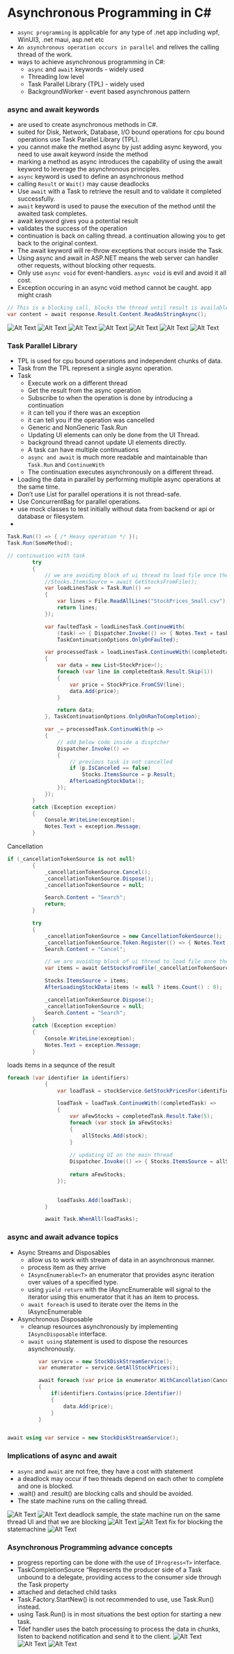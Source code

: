 Asynchronous Programming in C#
==============================
- `async programming` is applicable for any type of .net app including wpf, WinUI3, .net maui, asp.net etc
- `An asynchronous operation occurs in parallel` and relives the calling thread of the work.
- ways to achieve asynchronous programming in C#:
  - `async` and `await` keywords - widely used
  - Threading low level 
  - Task Parallel Library (TPL) - widely used
  - BackgroundWorker - event based asynchronous pattern
### async and await keywords 
  - are used to create asynchronous methods in C#.
  - suited for Disk, Network, Database, I/O bound operations for cpu bound operations use Task Parallel Library (TPL).
  - you cannot make the method async by just adding async keyword, you need to use await keyword inside the method
  - marking a method as async introduces the capability of using the await keyword to leverage the asynchronous principles.
  - `async` keyword is used to define an asynchronous method
  - calling `Result` or `Wait()` may cause deadlocks
  - Use `await` with a Task to retrieve the result and to validate it completed successfully.
  - `await` keyword is used to pause the execution of the method until the awaited task completes.
  - await keyword gives you a potential result
  - validates the success of the operation
  - continuation is back on calling thread. a continuation allowing you to get back to the original context.
  - The await keyword will re-throw exceptions that occurs inside the Task.
  - Using async and await in ASP.NET means the web server can handler other requests, without blocking other requests.
  - Only use `async void` for event-handlers. `async void` is evil and avoid it all cost.
  - Exception occuring in an async void method cannot be caught. app might crash

```csharp
// This is a blocking call, blocks the thread until result is available.
var content = await response.Result.Content.ReadAsStringAsync();
```

![Alt Text](../docs/AsyncProgramming_1.png)
![Alt Text](../docs/AsyncProgramming_2.png)
![Alt Text](../docs/AsyncProgramming_3.png)
![Alt Text](../docs/AsyncProgramming_4.png)
![Alt Text](../docs/AsyncProgramming_5.png)
![Alt Text](../docs/AsyncProgramming_6.png)
![Alt Text](../docs/AsyncProgramming_7.png)


### Task Parallel Library
- TPL is used for cpu bound operations and independent chunks of data. 
- Task from the TPL represent a single async operation.
- Task
  - Execute work on a different thread
  - Get the result from the async operation
  - Subscribe to when the operation is done by introducing a continuation
  - it can tell you if there was an exception
  - it can tell you if the operation was cancelled
  - Generic and NonGeneric Task.Run
  - Updating UI elements can only be done from the UI Thread.
  - background thread cannot update UI elements directly.
  - A task can have multiple continuations
  - `async and await` is much more readable and maintainable than `Task.Run` and `ContinueWith`
  - The continuation executes asynchronously on a different thread.
- Loading the data in parallel by performing multiple async operations at the same time.
- Don’t use List<T> for parallel operations it is not thread-safe.
- Use ConcurrentBag<T> for parallel operations.
- use mock classes to test initially without data from backend or api or database or filesystem.
- 
```csharp
Task.Run(() => { /* Heavy operation */ });
Task.Run(SomeMethod);

// continuation with task
        try
        {
            // we are avoiding block of ui thread to load file once the file is loaded we will update the ui
            //Stocks.ItemsSource = await GetStocksFromFile();
            var loadLinesTask = Task.Run(() =>
            {
                var lines = File.ReadAllLines("StockPrices_Small.csv");
                return lines;
            });

            var faultedTask = loadLinesTask.ContinueWith(
                (task) => { Dispatcher.Invoke(() => { Notes.Text = task?.Exception?.InnerException?.Message; }); },
                TaskContinuationOptions.OnlyOnFaulted);

            var processedTask = loadLinesTask.ContinueWith((completedtask) =>
            {
                var data = new List<StockPrice>();
                foreach (var line in completedtask.Result.Skip(1))
                {
                    var price = StockPrice.FromCSV(line);
                    data.Add(price);
                }

                return data;
            }, TaskContinuationOptions.OnlyOnRanToCompletion);

            var _= processedTask.ContinueWith(p =>
            {
                // add below code inside a disptcher
                Dispatcher.Invoke(() =>
                {
                    // previous task is not cancelled
                    if (p.IsCanceled == false)
                        Stocks.ItemsSource = p.Result;
                    AfterLoadingStockData();
                });
            });
        }
        catch (Exception exception)
        {
            Console.WriteLine(exception);
            Notes.Text = exception.Message;
        }
```

Cancellation
```csharp
if (_cancellationTokenSource is not null)
        {
            _cancellationTokenSource.Cancel();
            _cancellationTokenSource.Dispose();
            _cancellationTokenSource = null;

            Search.Content = "Search";
            return;
        }

        try
        {
            _cancellationTokenSource = new CancellationTokenSource();
            _cancellationTokenSource.Token.Register(() => { Notes.Text = "Request Cancelled"; });
            Search.Content = "Cancel";

            // we are avoiding block of ui thread to load file once the file is loaded we will update the ui
            var items = await GetStocksFromFile(_cancellationTokenSource.Token);

            Stocks.ItemsSource = items;
            AfterLoadingStockData(items != null ? items.Count() : 0);

            _cancellationTokenSource.Dispose();
            _cancellationTokenSource = null;
            Search.Content = "Search";
        }
        catch (Exception exception)
        {
            Console.WriteLine(exception);
            Notes.Text = exception.Message;
        }
```

loads items in a sequnce of the result
```csharp
foreach (var identifier in identifiers)
            {
                var loadTask = stockService.GetStockPricesFor(identifier, _cancellationTokenSource.Token);

                loadTask = loadTask.ContinueWith((completedTask) =>
                {
                    var aFewStocks = completedTask.Result.Take(5);
                    foreach (var stock in aFewStocks)
                    {
                        allStocks.Add(stock);
                    }   
                    
                    // updating UI on the main thread
                    Dispatcher.Invoke(() => { Stocks.ItemsSource = allStocks.ToArray(); });
                    
                    return aFewStocks;
                });

                
                loadTasks.Add(loadTask);
            }

            await Task.WhenAll(loadTasks);
```

### async and await advance topics
- Async Streams and Disposables
  - allow us to work with stream of data in an asynchronous manner.
  - process item as they arrive
  - `IAsyncEnumerable<T>` an enumerator that provides async iteration over values of a specified type.
  - using `yield return` with the IAsyncEnumerable<T> will signal to the iterator using this enumerator that it has an item to process.
  - `await foreach` is used to iterate over the items in the IAsyncEnumerable<T>
- Asynchronous Disposable
  - cleanup resources asynchronously by implementing `IAsyncDisposable` interface.
  - `await using` statement is used to dispose the resources asynchronously.
```csharp
          var service = new StockDiskStreamService();
          var enumerator = service.GetAllStockPrices();

          await foreach (var price in enumerator.WithCancellation(CancellationToken.None))
          {
              if(identifiers.Contains(price.Identifier))
              {
                  data.Add(price);
              }
          }


await using var service = new StockDiskStreamService();

```
### Implications of async and await
- `async` and `await` are not free, they have a cost with statement
- a deadlock may occur if two threads depend on each other to complete and one is blocked.
 - .wait() and .result() are blocking calls and should be avoided.
 - The state machine runs on the calling thread.

![Alt Text](../docs/AsyncProgramming_8.png)
![Alt Text](../docs/AsyncProgramming_9.png)
deadlock sample, the state machine run on the same thread UI and that we are blocking
![Alt Text](../docs/AsyncProgramming_10.png)
![Alt Text](../docs/AsyncProgramming_11.png)
fix for blocking the statemachine
![Alt Text](../docs/AsyncProgramming_12.png)

### Asynchronous Programming advance concepts
- progress reporting can be done with the use of `IProgress<T>` interface.
- TaskCompletionSource<T> “Represents the producer side of a Task<T> unbound to a delegate, providing access to the consumer side through the Task property
- attached and detached child tasks
- Task.Factory.StartNew() is not recommended to use, use Task.Run() instead.
- using Task.Run() is in most situations the best option for starting a new task.
- Tdef handler uses the batch processing to process the data in chunks, listen to backend notification and send it to the client.
![Alt Text](../docs/AsyncProgramming_13.png)
![Alt Text](../docs/AsyncProgramming_14.png)
![Alt Text](../docs/AsyncProgramming_15.png)